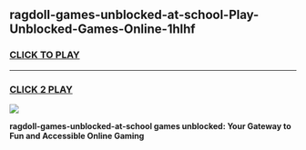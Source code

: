 
## ragdoll-games-unblocked-at-school-Play-Unblocked-Games-Online-1hlhf
<h3>
<a href="https://premium76.site?title=ragdoll-games-unblocked-at-school&ref=24A">CLICK TO PLAY</a></h3>
<hr>

<h3>
<a href="https://premium76.site?title=ragdoll-games-unblocked-at-school&ref=24A">CLICK 2 PLAY</a>
  
</h3>

<a href="https://premium76.site?title=ragdoll-games-unblocked-at-school&ref=24A"><img src="https://clearcache.store/games.png"></a>


**ragdoll-games-unblocked-at-school games unblocked: Your Gateway to Fun and Accessible Online Gaming**

